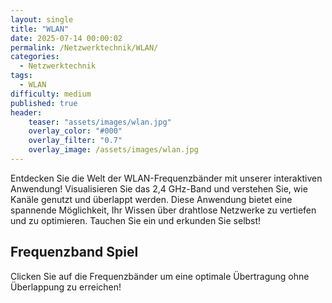 ```yaml
---
layout: single
title: "WLAN"
date: 2025-07-14 00:00:02
permalink: /Netzwerktechnik/WLAN/
categories:
  - Netzwerktechnik
tags:
  - WLAN
difficulty: medium
published: true
header:
    teaser: "assets/images/wlan.jpg"
    overlay_color: "#000"
    overlay_filter: "0.7"
    overlay_image: /assets/images/wlan.jpg
---
```


Entdecken Sie die Welt der WLAN-Frequenzbänder mit unserer interaktiven Anwendung! Visualisieren Sie das 2,4 GHz-Band und verstehen Sie, wie Kanäle genutzt und überlappt werden. Diese Anwendung bietet eine spannende Möglichkeit, Ihr Wissen über drahtlose Netzwerke zu vertiefen und zu optimieren. Tauchen Sie ein und erkunden Sie selbst!

## Frequenzband Spiel

Clicken Sie auf die Frequenzbänder um eine optimale Übertragung ohne Überlappung zu erreichen!

<script src="https://cdn.jsdelivr.net/npm/canvas-confetti@1.9.3/dist/confetti.browser.min.js"></script>

<div class="svg-container">
    <svg id="frequencySvg" width="100%"></svg>
</div>
<script src="/assets/js/wlan_game.js"></script>